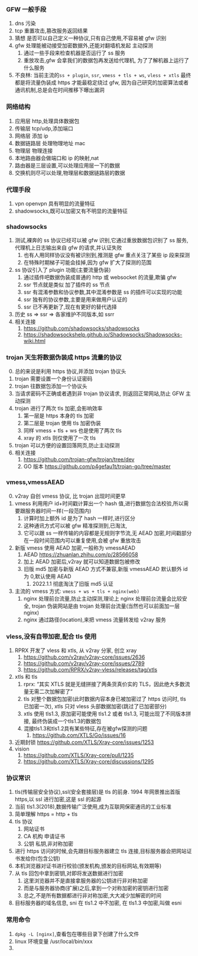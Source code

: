 <!-- @format -->

### GFW 一般手段

1. dns 污染
2. tcp 重置攻击,篡改服务返回结果
3. 猜想 是否可以自己定义一种协议,只有自己使用,不容易被 gfw 识别
4. gfw 处理能被动接受加密数据外,还能对翻墙机发起 主动探测
   1. 通过一些手段来检查机器是否运行了 ss 服务
   2. 重放攻击,gfw 会拿我们的数据包再发送给代理机, 为了了解机器上运行了什么服务
5. 不良林: 当前主流的`ss + plugin`, `ssr`, `vmess + tls + ws`, `vless + xtls` 最终都是将流量伪装成 https 才能最稳定绕过 gfw, 因为自己研究的加密算法或者通讯机制,总是会在时间推移下曝出漏洞

### 网络结构

1. 应用层 http,处理具体数据包
2. 传输层 tcp/udp,添加端口
3. 网络层 添加 ip
4. 数据链路层 处理物理地址 mac
5. 物理层 物理连接
6. 本地路由器会做端口和 ip 的映射,nat
7. 路由器是三层设置,可以处理应用层一下的数据
8. 交换机则尽可以处理,物理层和数据链路层的数据

### 代理手段

1. vpn openvpn 具有明显的流量特征
2. shadowsocks,既可以加密又有不明显的流量特征

### shadowsocks

1. 测试,裸奔的 ss 协议已经可以被 gfw 识别,它通过重放数据包识别了 ss 服务,代理机上日志输出来自 gfw 的请求,并认证失败
   1. 也有人用同样协议没有被识别到,推测是 gfw 重点关注了某些 ip 段来探测
   2. 在特殊时期梯子可能会挂掉,因为 gfw 扩大了探测的范围
2. ss 协议引入了 plugin 功能(主要流量伪装)
   1. 通过插件吧数据伪装成普通的 http 或 websocket 的流量,欺骗 gfw
   2. ssr 节点就是类似 加了插件的 ss 节点
   3. ssr 有混淆参数和协议参数,其中混淆参数是 ss 的插件可以实现的功能
   4. ssr 独有的协议参数,主要是用来做用户认证的
   5. ssr 已不再更新了,现在有更好的替代选择
3. 历史 ss => ssr => 各家维护不同版本,如 ssrr
4. 相关连接
   1. https://github.com/shadowsocks/shadowsocks
   2. https://shadowsockshelp.github.io/Shadowsocks/Shadowsocks-wiki.html

### trojan 天生将数据伪装成 https 流量的协议

0. 总的来说是利用 https 协议,并添加 trojan 协议头
1. trojan 需要设置一个身份认证密码
2. trojan 往数据包添加一个协议头
3. 当请求密码不正确或者遇到非 trojan 协议请求, 则返回正常网站,防止 GFW 主动探测
4. trojan 进行了两次 tls 加密,会影响效率
   1. 第一层是 https 本身的 tls 加密
   2. 第二层是 trojan 使用 tls 加密伪装
   3. 同样 vmess + tls + ws 也是使用了两次 tls
   4. xray 的 xtls 则仅使用了一次 tls
5. trojan 可以方便的设置回落网页,防止主动探测
6. 相关连接
   1. https://github.com/trojan-gfw/trojan/tree/dev
   2. GO 版本 https://github.com/p4gefau1t/trojan-go/tree/master

### vmess,vmessAEAD

0. v2ray 自创 vmess 协议, 比 trojan 出现时间更早
1. vmess 利用用户 id+时间戳计算出一个 hash 值,进行数据包合法校验,所以需要跟服务器时间一样(一段范围内)
   1. 计算时加上额外 id 是为了 hash 一样时,进行区分
   2. 这种通讯方式可以被 gfw 精准探测到,已淘汰,
   3. 它可以跟 ss 一样传输的内容都是无规则字节流,无 AEAD 加密,时间戳部分在一段时间范围内可以重复使用,会被 gfw 重放攻击
2. 新版 vmess 使用 AEAD 加密,一般称为 vmessAEAD
   1. AEAD https://zhuanlan.zhihu.com/p/28566058
   2. 加上 AEAD 加密后,v2ray 就可以知道数据包被修改
   3. 旧版 md5 加密与新版 AEAD 方式不兼容,新版 vmessAEAD 默认额外 id 为 0,默认使用 AEAD
      1. 2022.1.1 彻底淘汰了旧版 md5 认证
3. 主流的 vmess 方式: `vmess + ws + tls + nginx(web)`
   1. nginx 处理前台流量,防止主动探测,理论上 nginx 处理前台流量会比较安全, trojan 伪装网站是由 trojan 处理前台流量(当然也可以前面加一层 nginx)
   2. nginx 通过路径(location),来把 vmess 流量转发给 v2ray 服务

### vless,没有自带加密,配合 tls 使用

1. RPRX 开发了 vless 和 xtls, 从 v2ray 分家, 创立 xray
   1. https://github.com/v2ray/v2ray-core/issues/2636
   2. https://github.com/v2ray/v2ray-core/issues/2789
   3. https://github.com/RPRX/v2ray-vless/releases/tag/xtls
2. xtls 和 tls
   1. rprx: “其实 XTLS 就是无缝拼接了两条货真价实的 TLS，因此绝大多数流量无需二次加解密了”
   2. tls 对整个数据包加密(此时数据内容本身已被加密过了 https 访问时, tls 已加密一次), xtls 只对 vless 头部数据加密(跳过了已加密部分)
   3. xtls 使用 tls1.3, 原加密可能使用 tls1.2 或者 tls1.3, 可能出现了不同版本拼接, 最终伪装成一个tls1.3的数据包
   4. 混接tls1.3和tls1.2具有某些特征,存在被gfw探测的问题
      1. https://github.com/XTLS/Go/issues/16
3. 近期封锁 https://github.com/XTLS/Xray-core/issues/1253
4. vision 
   1. https://github.com/XTLS/Xray-core/pull/1235 
   2. https://github.com/XTLS/Xray-core/discussions/1295

### 协议常识

1. tls(传输层安全协议),ssl(安全套接层)是 tls 的前身. 1994 年网景推出首版 https,以 ssl 进行加密,这是 ssl 的起源
2. 当前 tls1.3(2018),数据传输广泛使用,成为互联网保密通讯的工业标准
3. 简单理解 https = http + tls
4. tls 协议
   1. 网站证书
   2. CA 机构 申请证书
   3. 公钥 私钥,非对称加密
5. 进行 https 访问的时候,会先跟目标服务器建立 tls 连接,目标服务器会把网站证书发给你(包含公钥)
6. 本机浏览器对证书进行校验(颁发机构,颁发的目标网站,有效期等)
7. 从 tls 回包中拿到密钥,对即将发送数据进行加密
   1. 这里浏览器并不是直接拿服务器的公钥进行非对称加密
   2. 而是与服务器协商(扩展)之后,拿到一个对称加密的密钥进行加密
   3. 总之,不是所有数据都进行非对称加密,大大减少加解密的时间
8. 目标服务器的域名信息, sni 在 tls1.2 中不加密, 在 tls1.3 中加密,叫做 esni

### 常用命令

1. `dpkg -L [nginx]`,查看包在哪些目录下创建了什么文件
2. linux 环境变量 /usr/local/bin/xxx
3.
